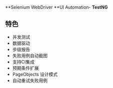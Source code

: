 **Selenium WebDriver
**UI Automation- 
**TestNG**

特色
----------------
* 并发测试
* 数据驱动
* 步级报告
* 失败用例自动截图
* 支持CI集成
* 预期条件扩展
* PageObjects 设计模式
* 自动重试失败用例